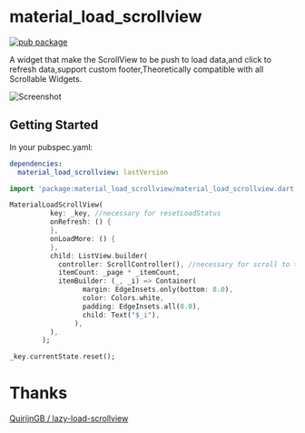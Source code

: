 # material_load_scrollview
[![pub package](https://img.shields.io/pub/v/material_load_scrollview.svg)](https://pub.dartlang.org/packages/material_load_scrollview)

A widget that make the ScrollView to be push to load data,and click to refresh data,support custom footer,Theoretically compatible with all Scrollable Widgets.

![Screenshot](https://raw.githubusercontent.com/crazecoder/material_load_scrollview/master/screenshots/view.gif)

## Getting Started

In your pubspec.yaml:

```yaml
dependencies:
  material_load_scrollview: lastVersion
```

```dart
import 'package:material_load_scrollview/material_load_scrollview.dart';
```

```dart
MaterialLoadScrollView(
          key: _key, //necessary for resetLoadStatus
          onRefresh: () {
          },
          onLoadMore: () {
          },
          child: ListView.builder(
            controller: ScrollController(), //necessary for scroll to top when onRefresh
            itemCount: _page * _itemCount,
            itemBuilder: (_, _i) => Container(
                  margin: EdgeInsets.only(bottom: 8.0),
                  color: Colors.white,
                  padding: EdgeInsets.all(8.0),
                  child: Text("$_i"),
                ),
          ),
        );

_key.currentState.reset();
```
# Thanks
[QuirijnGB / lazy-load-scrollview](https://github.com/QuirijnGB/lazy-load-scrollview)

